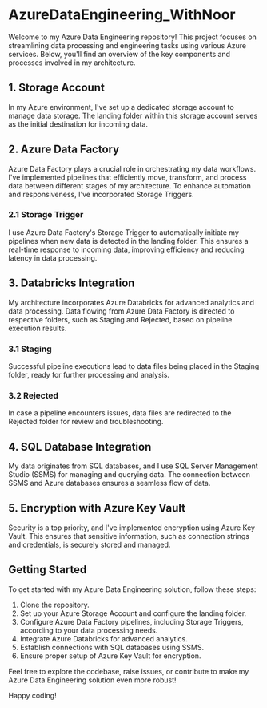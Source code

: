 # AzureDataEngineering_WithNoor

Welcome to my Azure Data Engineering repository! This project focuses on streamlining data processing and engineering tasks using various Azure services. Below, you'll find an overview of the key components and processes involved in my architecture.

## 1. Storage Account

In my Azure environment, I've set up a dedicated storage account to manage data storage. The landing folder within this storage account serves as the initial destination for incoming data.

## 2. Azure Data Factory

Azure Data Factory plays a crucial role in orchestrating my data workflows. I've implemented pipelines that efficiently move, transform, and process data between different stages of my architecture. To enhance automation and responsiveness, I've incorporated Storage Triggers.

### 2.1 Storage Trigger

I use Azure Data Factory's Storage Trigger to automatically initiate my pipelines when new data is detected in the landing folder. This ensures a real-time response to incoming data, improving efficiency and reducing latency in data processing.

## 3. Databricks Integration

My architecture incorporates Azure Databricks for advanced analytics and data processing. Data flowing from Azure Data Factory is directed to respective folders, such as Staging and Rejected, based on pipeline execution results.

### 3.1 Staging

Successful pipeline executions lead to data files being placed in the Staging folder, ready for further processing and analysis.

### 3.2 Rejected

In case a pipeline encounters issues, data files are redirected to the Rejected folder for review and troubleshooting.

## 4. SQL Database Integration

My data originates from SQL databases, and I use SQL Server Management Studio (SSMS) for managing and querying data. The connection between SSMS and Azure databases ensures a seamless flow of data.

## 5. Encryption with Azure Key Vault

Security is a top priority, and I've implemented encryption using Azure Key Vault. This ensures that sensitive information, such as connection strings and credentials, is securely stored and managed.

## Getting Started

To get started with my Azure Data Engineering solution, follow these steps:

1. Clone the repository.
2. Set up your Azure Storage Account and configure the landing folder.
3. Configure Azure Data Factory pipelines, including Storage Triggers, according to your data processing needs.
4. Integrate Azure Databricks for advanced analytics.
5. Establish connections with SQL databases using SSMS.
6. Ensure proper setup of Azure Key Vault for encryption.

Feel free to explore the codebase, raise issues, or contribute to make my Azure Data Engineering solution even more robust!

Happy coding!
